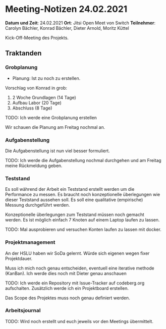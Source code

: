 # Meeting-Notizen 24.02.2021

**Datum und Zeit**: 24.02.2021
**Ort**: Jitsi Open Meet von Switch
**Teilnehmer**: Carolyn Bächler, Konrad Bächler, Dieter Arnold, Moritz Küttel

Kick-Off-Meeting des Projekts.

## Traktanden

### Grobplanung

* Planung: Ist zu noch zu erstellen.

Vorschlag von Konrad in grob:

1. 2 Woche Grundlagen (14 Tage)
2. Aufbau Labor (20 Tage)
3. Abschluss (8 Tage)

TODO: Ich werde eine Grobplanung erstellen

Wir schauen die Planung am Freitag nochmal an.

### Aufgabenstellung

Die Aufgabenstellung ist nun viel besser formuliert.

TODO: Ich werde die Aufgabenstellung nochmal durchgehen und am Freitag meine Rückmeldung geben.

### Teststand

Es soll während der Arbeit ein Teststand erstellt werden um die Performance zu messen.
Es braucht noch konzeptionelle überlegungen wie dieser Teststand aussehen soll.
Es soll eine qualitative (empirische) Messung durchgeführt werden.

Konzeptionelle überlegungen zum Teststand müssen noch gemacht werden.
Es ist möglich einfach 7 Knoten auf einem Laptop laufen zu lassen.

TODO: Mal ausprobieren und versuchen Konten laufen zu lassen mit docker.


### Projektmanagement

An der HSLU haben wir SoDa gelernt. Würde sich eigenen wegen fixer Projektdauer.

Muss ich mich noch genau entscheiden, eventuell eine iterative methode (KanBan). Ich werde dies noch mit Dieter genau anschauen

TODO: Ich werde ein Repository mit Issue-Tracker auf codeberg.org aufschalten.
Zusätzlich werde ich ein Projektboard erstellen.

Das Scope des Projektes muss noch genau definiert werden.

### Arbeitsjournal

TODO: Wird noch erstellt und euch jeweils vor den Meetings übermittelt.
